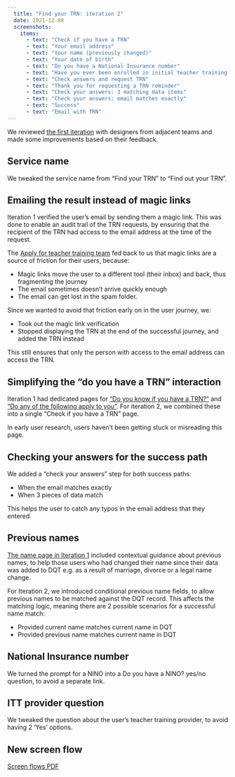 ```yaml
---
  title: "Find your TRN: iteration 2"
  date: 2021-12-08
  screenshots:
    items:
      - text: "Check if you have a TRN"
      - text: "Your email address"
      - text: "Your name (previously changed)"
      - text: "Your date of birth"
      - text: "Do you have a National Insurance number"
      - text: "Have you ever been enrolled in initial teacher training in England or Wales"
      - text: "Check answers and request TRN"
      - text: "Thank you for requesting a TRN reminder"
      - text: "Check your answers: 3 matching data items"
      - text: "Check your answers: email matches exactly"
      - text: "Success"
      - text: "Email with TRN"
---
```


We reviewed [the first iteration](/find-your-trn-initial-design) with designers from adjacent teams and made some improvements based on their feedback.

## Service name

We tweaked the service name from “Find your TRN” to “Find out your TRN”.

## Emailing the result instead of magic links

Iteration 1 verified the user’s email by sending them a magic link. This was done to enable an audit trail of the TRN requests, by ensuring that the recipient of the TRN had access to the email address at the time of the request.

The [Apply for teacher training team](https://bat-design-history.netlify.app/apply-for-teacher-training/) fed back to us that magic links are a source of friction for their users, because:

* Magic links move the user to a different tool (their inbox) and back, thus fragmenting the journey
* The email sometimes doesn’t arrive quickly enough
* The email can get lost in the spam folder.

Since we wanted to avoid that friction early on in the user journey, we:

* Took out the magic link verification
* Stopped displaying the TRN at the end of the successful journey, and added the TRN instead

This still ensures that only the person with access to the email address can access the TRN.

## Simplifying the “do you have a TRN” interaction

Iteration 1 had dedicated pages for [“Do you know if you have a TRN?”](/find-your-trn-initial-design/#do-you-know-if-you-have-a-trn) and [“Do any of the following apply to you”](/find-your-trn-initial-design/#do-any-of-the-following-apply-to-you). For iteration 2, we combined these into a single “Check if you have a TRN” page.

In early user research, users haven’t been getting stuck or misreading this page.

## Checking your answers for the success path

We added a “check your answers” step for both success paths:

* When the email matches exactly
* When 3 pieces of data match

This helps the user to catch any typos in the email address that they entered.

## Previous names

[The name page in Iteration 1](/find-your-trn-initial-design/#what-is-your-name) included contextual guidance about previous names, to help those users who had changed their name since their data was added to DQT e.g. as a result of marriage, divorce or a legal name change.

For Iteration 2, we introduced conditional previous name fields, to allow previous names to be matched against the DQT record. This affects the matching logic, meaning there are 2 possible scenarios for a successful name match:

* Provided current name matches current name in DQT
* Provided previous name matches current name in DQT

## National Insurance number

We turned the prompt for a NINO into a Do you have a NINO? yes/no question, to avoid a separate link.

## ITT provider question

We tweaked the question about the user’s teacher training provider, to avoid having 2 ‘Yes’ options.

## New screen flow

[Screen flows PDF](Find_your_TRN_screen_flows.pdf)

